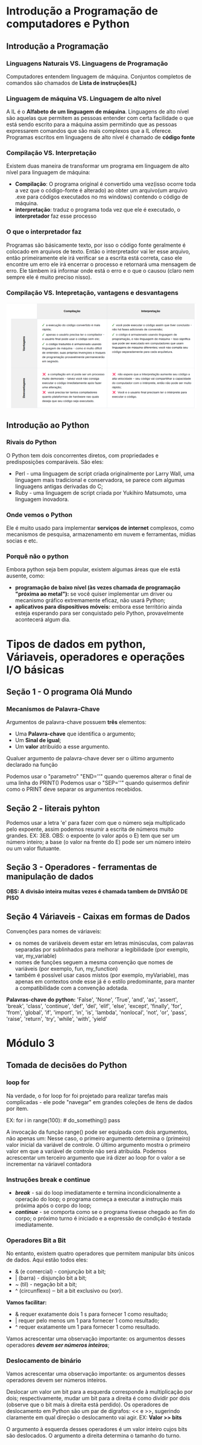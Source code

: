 # Introdução a Programação de computadores e Python

## Introdução a Programação

### Linguagens Naturais VS. Linguagens de Programação

Computadores entendem linguagem de máquina.
Conjuntos completos de comandos são chamados de **Lista de instruções(IL)** 

### Linguagem de máquina VS. Linguagem de alto nível

A IL é o **Alfabeto de um linguagem de máquina**.
Linguagens de alto nível são aquelas que permitem as pessoas entender com certa facilidade o que está
sendo escrito para a máquina assim permitindo que as pessoas expressarem comandos que são mais complexos que a
IL oferece.
Programas escritos em linguagens de alto nível é chamado de **código fonte**

### Compilação VS. Interpretação

Existem duas maneira de transformar um programa em linguagem de alto nível para linguagem de máquina:

* **Compilação**: O programa original é convertido uma vez(isso ocorre toda a vez que o código-fonte é alterado)
ao obter um arquivo(um arquivo .exe para códigos executados no ms windows) contendo o código de máquina.
* **interpretação**: traduz o programa toda vez que ele é executado, o **interpretador** faz esse processo

### O que o interpretador faz

Programas são básicamente texto, por isso o código fonte geralmente é colocado em arquivos de texto.
Então o interpretador vai ler esse arquivo, então primeiramente ele irá verificar se a escrita está correta, caso ele encontre um erro ele irá encerrar o processo e retornará uma mensagem de erro.
Ele támbem irá informar onde está o erro e o que o causou (claro nem sempre ele é muito preciso nisso).


### Compilação VS. Intepretação, vantagens e desvantagens

![Vantagens e desvatagens compilação e interpretação](../CursoPython/imgsCurso/compEinterVantagens.png)

## Introdução ao Python

### Rivais do Python

O Python tem dois concorrentes diretos, com propriedades e predisposições comparáveis. São eles:

* Perl - uma linguagem de script criada originalmente por Larry Wall, uma linguagem mais tradicional e 
conservadora, se parece com algumas linguagens antigas derivadas do C;
* Ruby - uma linguagem de script criada por Yukihiro Matsumoto, uma linguagem inovadora.

### Onde vemos o Python

Ele é muito usado para implementar **serviços de internet** complexos, como mecanismos de pesquisa, 
armazenamento em nuvem e ferramentas, mídias socias e etc.

### Porquê não o python 

Embora python seja bem popular, existem algumas áreas que ele está ausente, como:

* **programação de baixo nível (às vezes chamada de programação "próxima ao metal"):** se você quiser implementar 
um driver ou mecanismo gráfico extremamente eficaz, não usará Python;
* **aplicativos para dispositivos móveis:** embora esse território ainda esteja esperando para ser conquistado 
pelo Python, provavelmente acontecerá algum dia.

# Tipos de dados em python, Váriaveis, operadores e operações I/O básicas

## Seção 1 - O programa Olá Mundo

### Mecanismos de Palavra-Chave

Argumentos de palavra-chave possuem **três** elementos:
* Uma **Palavra-chave** que identifica o argumento;
* Um **Sinal de igual**;
* Um **valor** atribuído a esse argumento.

Qualuer argumento de palavra-chave dever ser o último argumento declarado na função

Podemos usar o "parametro" "END=''" quando queremos alterar o final de uma linha do PRINT()
Podemos usar o "SEP=''" quando quisermos definir como o PRINT deve separar os argumentos recebidos.

## Seção 2 - literais pyhton

Podemos usar a letra 'e' para fazer com que o número seja multiplicado pelo expoente, assim podemos resumir
a escrita de números muito grandes. EX: 3E8.
OBS: o expoente (o valor após o E) tem que ser um número inteiro; a base (o valor na frente do E) pode ser um 
número inteiro ou um valor flutuante.

## Seção 3 - Operadores - ferramentas de manipulação de dados

**OBS: A divisão inteira muitas vezes é chamada tambem de DIVISÃO DE PISO**

## Seção 4 Váriaveis - Caixas em formas de Dados

Convenções para nomes de váriaveis:

* os nomes de variáveis devem estar em letras minúsculas, com palavras separadas por sublinhados para melhorar a legibilidade (por exemplo, var, my_variable)
* nomes de funções seguem a mesma convenção que nomes de variáveis (por exemplo, fun, my_function)
* também é possível usar casos mistos (por exemplo, myVariable), mas apenas em contextos onde esse já é o estilo predominante, para manter a compatibilidade com a convenção adotada.

**Palavras-chave do python:** 'False', 'None', 'True', 'and', 'as', 'assert', 'break', 'class', 'continue', 
'def', 'del', 'elif', 'else', 'except', 'finally', 'for', 'from', 'global', 'if', 'import', 'in', 'is', 
'lambda', 'nonlocal', 'not', 'or', 'pass', 'raise', 'return', 'try', 'while', 'with', 'yield'

# Módulo 3

## Tomada de decisões do Python

### loop for

Na verdade, o for loop for foi projetado para realizar tarefas mais complicadas - ele pode "navegar" em 
grandes coleções de itens de dados por item.

EX:
 for i in range(100):
    # do_something()
    pass 

A invocação da função range() pode ser equipada com dois argumentos, não apenas um:
Nesse caso, o primeiro argumento determina o (primeiro) valor inicial da variável de controle.
O último argumento mostra o primeiro valor em que a variável de controle não será atribuída.
Podemos acrescentar um terceiro argumento que irá dizer ao loop for o valor a se incrementar na váriavel contadora

### Instruções break e continue

* ***break*** - sai do loop imediatamente e termina incondicionalmente a operação do loop; o programa começa a executar a instrução mais próxima após o corpo do loop;
* ***continue*** - se comporta como se o programa tivesse chegado ao fim do corpo; o próximo turno é iniciado e a expressão de condição é testada imediatamente.

### Operadores Bit a Bit

No entanto, existem quatro operadores que permitem manipular bits únicos de dados. 
Aqui estão todos eles:

* & (e comercial) - conjunção bit a bit;
* | (barra) - disjunção bit a bit;
* ~ (til) - negação bit a bit;
* ^ (circunflexo) ‒ bit a bit exclusivo ou (xor).

**Vamos facilitar:**

* & requer exatamente dois 1 s para fornecer 1 como resultado;
* | requer pelo menos um 1 para fornecer 1 como resultado;
* ^ requer exatamente um 1 para fornecer 1 como resultado.

Vamos acrescentar uma observação importante: os argumentos desses operadores ***devem ser números inteiros***;

### Deslocamento de binário

Vamos acrescentar uma observação importante: os argumentos desses operadores devem ser números inteiros.

Deslocar um valor um bit para a esquerda corresponde à multiplicação por dois; respectivamente, mudar um bit para 
a direita é como dividir por dois (observe que o bit mais à direita está perdido).
Os operadores de deslocamento em Python são um par de dígrafos: << e >>, sugerindo claramente em qual direção o deslocamento vai agir.
EX: **Valor >> bits**

O argumento à esquerda desses operadores é um valor inteiro cujos bits são deslocados. O argumento a direita determina o tamanho do turno.